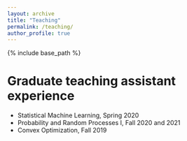 ```yaml
---
layout: archive
title: "Teaching"
permalink: /teaching/
author_profile: true
---
```


{% include base_path %}

Graduate teaching assistant experience
======
* Statistical Machine Learning, Spring 2020
* Probability and Random Processes I, Fall 2020 and 2021
* Convex Optimization, Fall 2019


